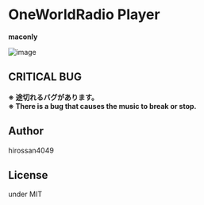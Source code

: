 # OneWorldRadio Player

**maconly**

![image](https://user-images.githubusercontent.com/50548952/102683137-1c811c00-4212-11eb-89b6-3b10857b6a44.png)



## CRITICAL BUG

**※ 途切れるバグがあります。** <br>
**※ There is a bug that causes the music to break or stop.**


## Author

hirossan4049

## License

under MIT
